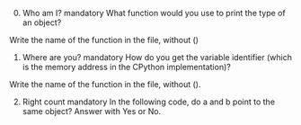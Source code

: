 0. Who am I?
mandatory
What function would you use to print the type of an object?

Write the name of the function in the file, without ()

1. Where are you?
mandatory
How do you get the variable identifier (which is the memory address in the CPython implementation)?

Write the name of the function in the file, without ().

2. Right count
mandatory
In the following code, do a and b point to the same object? Answer with Yes or No.
